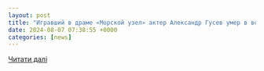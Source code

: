 ```yaml
---
layout: post
title: "Игравший в драме «Морской узел» актер Александр Гусев умер в возрасте 74 лет"
date: 2024-08-07 07:38:55 +0000
categories: [news]
---
```


[Читати далі](https://vm.ru/news/1155901-igravshij-v-drame-morskoj-uzel-akter-aleksandr-gusev-umer-v-vozraste-74-let)
